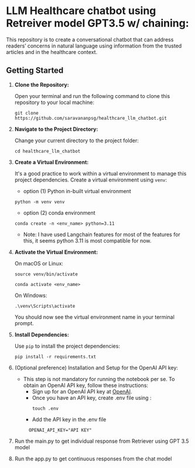 # LLM Healthcare chatbot using Retreiver model GPT3.5 w/ chaining:

This repository is to create a conversational chatbot that can address readers’ concerns in natural language using information from the trusted articles and in the  healthcare context.

## Getting Started

1. **Clone the Repository:**

   Open your terminal and run the following command to clone this repository to your local machine:

   ```shell
   git clone https://github.com/saravananpsg/healthcare_llm_chatbot.git
   ```

2. **Navigate to the Project Directory:**

   Change your current directory to the project folder:

   ```shell
   cd healthcare_llm_chatbot
   ```

3. **Create a Virtual Environment:**

   It's a good practice to work within a virtual environment to manage this project dependencies. Create a virtual environment using `venv`:
   * option (1) Python in-built virtual environment
   ```shell
   python -m venv venv
   ```
   * option (2) conda environment
   ```shell
   conda create -n <env_name> python=3.11
   ```
   * Note: I have used Langchain features for most of the features for this, it seems python 3.11 is most compatible for now.

4. **Activate the Virtual Environment:**

   On macOS or Linux:

   ```shell
   source venv/bin/activate
   ```

   ```shell
   conda activate <env_name>
   ```
   On Windows:

   ```shell
   .\venv\Scripts\activate
   ```

   You should now see the virtual environment name in your terminal prompt.

5. **Install Dependencies:**

   Use `pip` to install the project dependencies:

   ```shell
   pip install -r requirements.txt
   ```

6. (Optional preference) Installation and Setup for the OpenAI API key:
   
   - This step is not mandatory for running the notebook per se. To obtain an OpenAI API key, follow these instructions:
     - Sign up for an OpenAI API key at [OpenAI](https://platform.openai.com/signup).
     - Once you have an API key, create .env file using :
          ```shell
          touch .env
          ```
     - Add the API key in the .env file
     ```shell
       OPENAI_API_KEY="API KEY"
     ```
7. Run the main.py to get individual response from Retriever using GPT 3.5 model
8. Run the app.py to get continuous responses from the chat model



